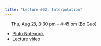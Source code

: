 ```yaml
---
title: "Lecture #02: Interpolation"
---
```


&nbsp;&nbsp;&nbsp;&nbsp;&nbsp;Thu, Aug 28, 3:30 pm – 4:45 pm (Bo Guo)

- [Pluto Notebook](../assets/pluto_notebooks/Module1_interpolation.html)
- [Lecture video](https://arizona.zoom.us/rec/share/wQDv1TeuzFaLifiMkoBl6WTa74RokhAU5ZNcdpw5HC4m1asr_YC7J8u4-zaNzTdi.nMvqRvYfHNtP4Ttp?startTime=1756420267000)
